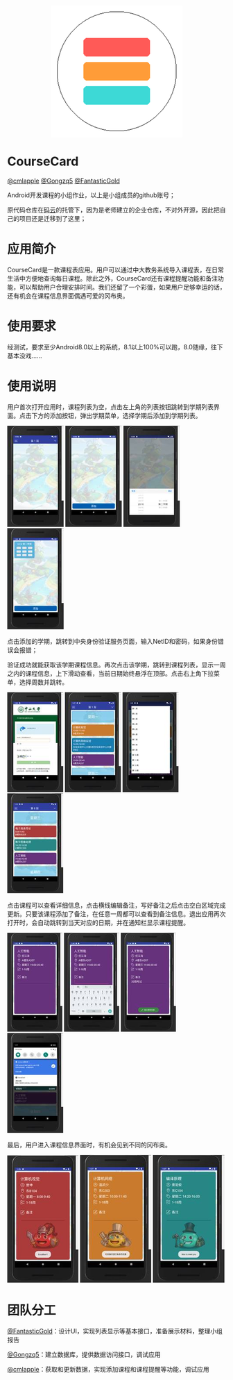 


<p align="center"><img src="assets/clip_image002.png" style="display: block; margin: auto;"/></p>

# **CourseCard**

[@cmlapple](https://github.com/cmlapple)
[@Gongzq5](https://github.com/Gongzq5)
[@FantasticGold](https://github.com/FantasticGold)

Android开发课程的小组作业，以上是小组成员的github账号；

原代码仓库在[码云](gitee.com)的托管下，因为是老师建立的企业仓库，不对外开源，因此把自己的项目还是迁移到了这里；

# 应用简介

CourseCard是一款课程表应用。用户可以通过中大教务系统导入课程表，在日常生活中方便地查询每日课程。除此之外，CourseCard还有课程提醒功能和备注功能，可以帮助用户合理安排时间。我们还留了一个彩蛋，如果用户足够幸运的话，还有机会在课程信息界面偶遇可爱的冈布奥。

# 使用要求

经测试，要求至少Android8.0以上的系统，8.1以上100%可以跑，8.0随缘，往下基本没戏……

# 使用说明

用户首次打开应用时，课程列表为空，点击左上角的列表按钮跳转到学期列表界面。点击下方的添加按钮，弹出学期菜单，选择学期后添加到学期列表。

![img](assets/clip_image004.jpg) ![img](assets/clip_image006.jpg) ![img](assets/clip_image008.jpg) ![img](assets/clip_image010.jpg)

点击添加的学期，跳转到中央身份验证服务页面，输入NetID和密码，如果身份错误会报错；

验证成功就能获取该学期课程信息。再次点击该学期，跳转到课程列表，显示一周之内的课程信息，上下滑动查看，当前日期始终悬浮在顶部。点击右上角下拉菜单，选择周数并跳转。

![img](assets/clip_image012.jpg) ![img](assets/clip_image014.jpg) ![img](assets/clip_image016.jpg) ![img](assets/clip_image018.jpg)

点击课程可以查看详细信息，点击横线编辑备注，写好备注之后点击空白区域完成更新。只要该课程添加了备注，在任意一周都可以查看到备注信息。退出应用再次打开时，会自动跳转到当天对应的日期，并在通知栏显示课程提醒。

![img](assets/clip_image020.jpg) ![img](assets/clip_image022.jpg) ![img](assets/clip_image024.jpg) ![img](assets/clip_image026.jpg)

最后，用户进入课程信息界面时，有机会见到不同的冈布奥。

![img](assets/clip_image028.jpg)  ![img](assets/clip_image030.jpg)  ![img](assets/clip_image032.jpg)

# 团队分工

[@FantasticGold](https://github.com/FantasticGold)：设计UI，实现列表显示等基本接口，准备展示材料，整理小组报告

[@Gongzq5](https://github.com/Gongzq5)：建立数据库，提供数据访问接口，调试应用

[@cmlapple](https://github.com/cmlapple)：获取和更新数据，实现添加课程和课程提醒等功能，调试应用
